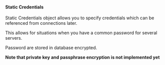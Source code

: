 #### Static Credentials
Static Credentials object allows you to specify credentials which can be referenced from connections later.

This allows for situations when you have a common password for several servers.  


Password are stored in database encrypted.  

**Note that private key and passphrase encryption is not implemented yet** 
